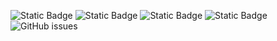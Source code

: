 ![Static Badge](https://img.shields.io/badge/blacklists-60-000000) ![Static Badge](https://img.shields.io/badge/blacklisted-3006718-cc0000) ![Static Badge](https://img.shields.io/badge/whitelisted-2242-00CC00) ![Static Badge](https://img.shields.io/badge/streaming_blacklist-28106-000000) ![GitHub issues](https://img.shields.io/github/issues/fabriziosalmi/blacklists)
